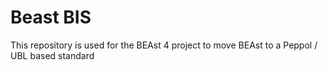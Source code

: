 
# Beast BIS

This repository is used for the BEAst 4 project to move BEAst to a Peppol / UBL based standard
